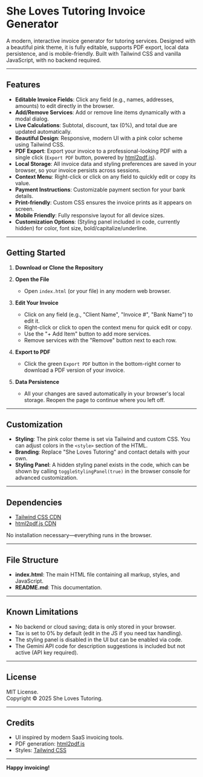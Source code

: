 # She Loves Tutoring Invoice Generator

A modern, interactive invoice generator for tutoring services. Designed with a beautiful pink theme, it is fully editable, supports PDF export, local data persistence, and is mobile-friendly. Built with Tailwind CSS and vanilla JavaScript, with no backend required.

---

## Features

- **Editable Invoice Fields**: Click any field (e.g., names, addresses, amounts) to edit directly in the browser.
- **Add/Remove Services**: Add or remove line items dynamically with a modal dialog.
- **Live Calculations**: Subtotal, discount, tax (0%), and total due are updated automatically.
- **Beautiful Design**: Responsive, modern UI with a pink color scheme using Tailwind CSS.
- **PDF Export**: Export your invoice to a professional-looking PDF with a single click (`Export PDF` button, powered by [html2pdf.js](https://github.com/eKoopmans/html2pdf.js)).
- **Local Storage**: All invoice data and styling preferences are saved in your browser, so your invoice persists across sessions.
- **Context Menu**: Right-click or click on any field to quickly edit or copy its value.
- **Payment Instructions**: Customizable payment section for your bank details.
- **Print-friendly**: Custom CSS ensures the invoice prints as it appears on screen.
- **Mobile Friendly**: Fully responsive layout for all device sizes.
- **Customization Options**: (Styling panel included in code, currently hidden) for color, font size, bold/capitalize/underline.

---

## Getting Started

1. **Download or Clone the Repository**

2. **Open the File**
   - Open `index.html` (or your file) in any modern web browser.

3. **Edit Your Invoice**
   - Click on any field (e.g., "Client Name", "Invoice #", "Bank Name") to edit it.
   - Right-click or click to open the context menu for quick edit or copy.
   - Use the "+ Add Item" button to add more services.
   - Remove services with the "Remove" button next to each row.

4. **Export to PDF**
   - Click the green `Export PDF` button in the bottom-right corner to download a PDF version of your invoice.

5. **Data Persistence**
   - All your changes are saved automatically in your browser's local storage. Reopen the page to continue where you left off.

---

## Customization

- **Styling**: The pink color theme is set via Tailwind and custom CSS. You can adjust colors in the `<style>` section of the HTML.
- **Branding**: Replace "She Loves Tutoring" and contact details with your own.
- **Styling Panel**: A hidden styling panel exists in the code, which can be shown by calling `toggleStylingPanel(true)` in the browser console for advanced customization.

---

## Dependencies

- [Tailwind CSS CDN](https://cdn.tailwindcss.com/)
- [html2pdf.js CDN](https://cdnjs.cloudflare.com/ajax/libs/html2pdf.js/0.10.1/html2pdf.bundle.min.js)

No installation necessary—everything runs in the browser.

---

## File Structure

- **index.html**: The main HTML file containing all markup, styles, and JavaScript.
- **README.md**: This documentation.

---

## Known Limitations

- No backend or cloud saving; data is only stored in your browser.
- Tax is set to 0% by default (edit in the JS if you need tax handling).
- The styling panel is disabled in the UI but can be enabled via code.
- The Gemini API code for description suggestions is included but not active (API key required).

---

## License

MIT License.  
Copyright © 2025 She Loves Tutoring.

---

## Credits

- UI inspired by modern SaaS invoicing tools.
- PDF generation: [html2pdf.js](https://github.com/eKoopmans/html2pdf.js)
- Styles: [Tailwind CSS](https://tailwindcss.com/)

---

**Happy invoicing!**

